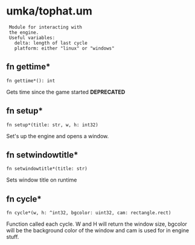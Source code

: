 # umka/tophat.um

```
 Module for interacting with
 the engine.
 Useful variables:
   delta: length of last cycle
   platform: either "linux" or "windows"
```

## fn gettime*
`fn gettime*(): int`

Gets time since the game started **DEPRECATED**


## fn setup*
`fn setup*(title: str, w, h: int32)`

Set's up the engine and opens
a window.


## fn setwindowtitle*
`fn setwindowtitle*(title: str)`

Sets window title on runtime


## fn cycle*
`fn cycle*(w, h: ^int32, bgcolor: uint32, cam: rectangle.rect)`

Function called each cycle.
W and H will return the
window size, bgcolor will
be the background color
of the window and cam
is used for in engine
stuff.



